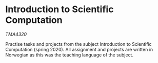 # Introduction to Scientific Computation
*TMA4320*

Practise tasks and projects from the subject Introduction to Scientific Computation (spring 2020).
All assignment and projects are written in Norwegian as this was the teaching language of the subject.

